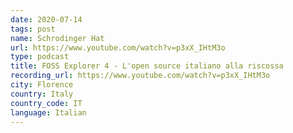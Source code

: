 ```yaml
---
date: 2020-07-14
tags: post
name: Schrodinger Hat
url: https://www.youtube.com/watch?v=p3xX_IHtM3o
type: podcast
title: FOSS Explorer 4 - L'open source italiano alla riscossa
recording_url: https://www.youtube.com/watch?v=p3xX_IHtM3o
city: Florence
country: Italy
country_code: IT
language: Italian
---
```

